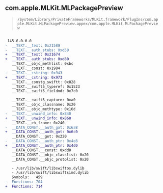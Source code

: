 ## com.apple.MLKit.MLPackagePreview

> `/System/Library/PrivateFrameworks/MLKit.framework/PlugIns/com.apple.MLKit.MLPackagePreview.appex/com.apple.MLKit.MLPackagePreview`

```diff

 145.0.0.0.0
-  __TEXT.__text: 0x21580
-  __TEXT.__auth_stubs: 0xd50
+  __TEXT.__text: 0x21674
+  __TEXT.__auth_stubs: 0xd80
   __TEXT.__objc_methlist: 0xbc
   __TEXT.__const: 0x1984
-  __TEXT.__cstring: 0x943
+  __TEXT.__cstring: 0x973
   __TEXT.__constg_swiftt: 0x828
   __TEXT.__swift5_typeref: 0x1523
   __TEXT.__swift5_fieldmd: 0x7c0

   __TEXT.__swift5_capture: 0xa0
   __TEXT.__objc_classname: 0x20
   __TEXT.__objc_methtype: 0x16d
-  __TEXT.__unwind_info: 0x840
+  __TEXT.__unwind_info: 0x860
   __TEXT.__eh_frame: 0x240
-  __DATA_CONST.__auth_got: 0x6a8
+  __DATA_CONST.__auth_got: 0x6c0
   __DATA_CONST.__got: 0x220
-  __DATA_CONST.__auth_ptr: 0x4e8
+  __DATA_CONST.__auth_ptr: 0x4d0
   __DATA_CONST.__const: 0xdd8
   __DATA_CONST.__objc_classlist: 0x20
   __DATA_CONST.__objc_protolist: 0x20

   - /usr/lib/swift/libswiftos.dylib
   - /usr/lib/swift/libswiftsimd.dylib
   Symbols:   459
-  Functions: 704
+  Functions: 714
 

```
